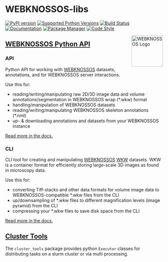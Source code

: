 # WEBKNOSSOS-libs
[![PyPI version](https://img.shields.io/pypi/v/webknossos)](https://pypi.python.org/pypi/webknossos)
[![Supported Python Versions](https://img.shields.io/pypi/pyversions/webknossos.svg)](https://pypi.python.org/pypi/webknossos)
[![Build Status](https://img.shields.io/github/actions/workflow/status/scalableminds/webknossos-libs/.github/workflows/ci.yml?branch=master)](https://github.com/scalableminds/webknossos-libs/actions?query=workflow%3A%22CI%22)
[![Documentation](https://img.shields.io/badge/docs-passing-brightgreen.svg)](https://docs.webknossos.org/webknossos-py/index.html)
[![Package Manager](https://img.shields.io/endpoint?url=https://raw.githubusercontent.com/astral-sh/uv/main/assets/badge/v0.json)](https://github.com/astral-sh/uv)
[![Code Style](https://img.shields.io/endpoint?url=https://raw.githubusercontent.com/astral-sh/ruff/main/assets/badge/v2.json)](https://docs.astral.sh/ruff/)

<img align="right" src="https://static.webknossos.org/logos/webknossos-icon-only.svg" alt="WEBKNOSSOS Logo" width="100" height="100"/>

## [WEBKNOSSOS Python API](webknossos)

### API

Python API for working with [WEBKNOSSOS](https://webknossos.org) datasets, annotations, and for WEBKNOSSOS server interactions.

Use this for:
- reading/writing/manipulating raw 2D/3D image data and volume annotations/segmentation in WEBKNOSSOS wrap (*.wkw) format
- handling/manipulation of WEBKNOSSOS datasets
- reading/writing/manipulating WEBKNOSSOS skeleton annotations (*.nml)
- up- & downloading annotations and datasets from your WEBKNOSSOS instance

[Read more in the docs.](https://docs.webknossos.org/webknossos-py/)

### CLI

CLI tool for creating and manipulating [WEBKNOSSOS](https://webknossos.org) [WKW](https://github.com/scalableminds/webknossos-wrap) datasets. WKW is a container format for efficiently storing large-scale 3D images as found in microscopy data.

Use this for:
- converting Tiff-stacks and other data formats for volume image data to WEBKNOSSOS-compatible *.wkw files from the CLI
- up/downsampling of *.wkw files to different magnification levels (image pyramid) from the CLI
- compressing your *.wkw files to save disk space from the CLI

[Read more in the docs.](https://docs.webknossos.org/webknossos-py/)

## [Cluster Tools](cluster_tools)
The `cluster_tools` package provides python `Executor` classes for distributing tasks on a slurm cluster or via multi processing.
